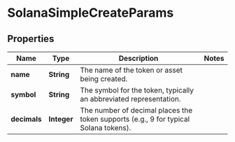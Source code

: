

# SolanaSimpleCreateParams


## Properties

| Name | Type | Description | Notes |
|------------ | ------------- | ------------- | -------------|
|**name** | **String** | The name of the token or asset being created. |  |
|**symbol** | **String** | The symbol for the token, typically an abbreviated representation. |  |
|**decimals** | **Integer** | The number of decimal places the token supports (e.g., 9 for typical Solana tokens). |  |



